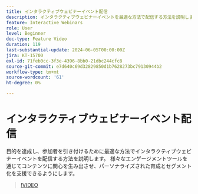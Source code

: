 ```yaml
---
title: インタラクティブウェビナーイベント配信
description: インタラクティブウェビナーイベントを最適な方法で配信する方法を説明します。
feature: Interactive Webinars
role: User
level: Beginner
doc-type: Feature Video
duration: 119
last-substantial-update: 2024-06-05T00:00:00Z
jira: KT-15700
exl-id: 71feb0cc-3f3e-4396-8bb0-21dbc244cfc8
source-git-commit: e7d640c69d32829850d1b7628273bc79130944b2
workflow-type: tm+mt
source-wordcount: '61'
ht-degree: 0%

---
```


# インタラクティブウェビナーイベント配信

目的を達成し、参加者を引き付けるために最適な方法でインタラクティブウェビナーイベントを配信する方法を説明します。 様々なエンゲージメントツールを通じてコンテンツに関心を生み出させ、パーソナライズされた育成とセグメント化を支援できるようにします。

>[!VIDEO](https://video.tv.adobe.com/v/3440038/?learn=on&captions=jpn)
